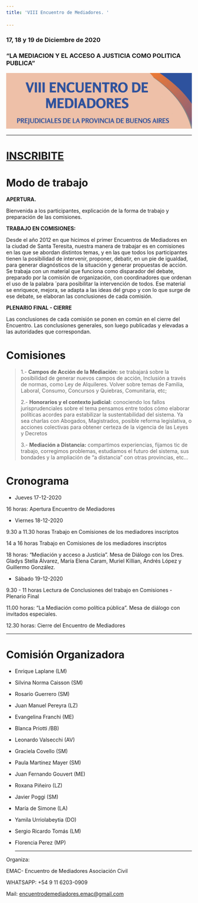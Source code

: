 ```yaml
---
title: 'VIII Encuentro de Mediadores. '

---
```

### **17, 18 y 19 de Diciembre de 2020**

### “LA MEDIACION Y EL ACCESO A JUSTICIA COMO POLITICA PUBLICA”

![](/images/uploads/banner-2.jpg)

***

# [INSCRIBITE](https://forms.gle/UvafdaV7SW8zfQh9A)

# Modo de trabajo

**APERTURA.**

Bienvenida a los participantes, explicación de la forma de trabajo y preparación de las comisiones.

**TRABAJO EN COMISIONES:**

Desde el año 2012 en que hicimos el primer Encuentros de Mediadores en la ciudad de Santa Teresita, nuestra manera de trabajar es en comisiones en las que se abordan distintos temas, y en las que todos los participantes tienen la posibilidad de intervenir, proponer, debatir, en un pie de igualdad, para generar diagnósticos de la situación y generar propuestas de acción. Se trabaja con un material que funciona como disparador del debate, preparado por la comisión de organización, con coordinadores que ordenan el uso de la palabra ´para posibilitar la intervención de todos. Ese material se enriquece, mejora, se adapta a las ideas del grupo y con lo que surge de ese debate, se elaboran las conclusiones  de cada comisión.

**PLENARIO FINAL - CIERRE**

Las conclusiones de cada comisión se ponen en común en el cierre del Encuentro. Las conclusiones generales, son luego publicadas y elevadas a las autoridades que correspondan.

# Comisiones

> 1.- **Campos de Acción de la Mediación:** se trabajará sobre la posibilidad de generar nuevos campos de acción, Inclusión a través de normas, como Ley de Alquileres. Volver sobre temas de Familia, Laboral, Consumo, Concursos y Quiebras, Comunitaria, etc;
>
> 2\.-  **Honorarios y el contexto judicial:** conociendo los fallos jurisprudenciales sobre el tema pensamos entre todos cómo elaborar políticas acordes para estabilizar la sustentabilidad del sistema. Ya sea charlas con Abogados, Magistrados, posible reforma legislativa, o acciones colectivas para obtener certeza de la vigencia de las Leyes y Decretos
>
> 3\.- **Mediación a Distancia:** compartimos experiencias, fijamos tic de trabajo, corregimos problemas, estudiamos el futuro del sistema, sus bondades y la ampliación de “a distancia” con otras provincias, etc...

# Cronograma

* Jueves 17-12-2020

16 horas: Apertura Encuentro de Mediadores

* Viernes 18-12-2020

9\.30 a 11.30 horas Trabajo en Comisiones de los mediadores inscriptos

14 a 16 horas Trabajo en Comisiones de los mediadores inscriptos

18 horas: “Mediación y acceso a Justicia”. Mesa de Diálogo con los  Dres. Gladys Stella Álvarez, María Elena Caram, Muriel Killian, Andrés López y Guillermo González.

* Sábado 19-12-2020

9\.30 - 11 horas Lectura de Conclusiones del trabajo en Comisiones - Plenario Final

11\.00 horas: “La Mediación como política pública”. Mesa de diálogo con invitados especiales.

12\.30 horas: Cierre del Encuentro de Mediadores

***

# Comisión Organizadora

* Enrique Laplane (LM)
* Silvina Norma Caisson (SM)
* Rosario Guerrero (SM)
* Juan Manuel Pereyra (LZ)
* Evangelina Franchi (ME)
* Blanca Priotti /BB)
* Leonardo Valsecchi (AV)
* Graciela Covello (SM)
* Paula Martinez Mayer (SM)
* Juan Fernando Gouvert (ME)
* Roxana Piñeiro (LZ)
* Javier Poggi (SM)
* María de Simone (LA)
* Yamila Urriolabeytia (DO)
* Sergio Ricardo Tomás (LM)
* Florencia Perez (MP)

  ***

Organiza:

EMAC- Encuentro de Mediadores Asociación Civil

WHATSAPP: +54 9 11 6203-0909

Mail: encuentrodemediadores.emac@gmail.com